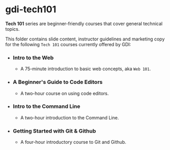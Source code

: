 # gdi-tech101

**Tech 101** series are beginner-friendly courses that cover general technical topics.

This folder contains slide content, instructor guidelines and marketing copy for the following `Tech 101` courses currently offered by GDI:

- ### Intro to the Web

  - A 75-minute introduction to basic web concepts, aka `Web 101`.

- ### A Beginner's Guide to Code Editors

  - A two-hour course on using code editors.

- ### Intro to the Command Line

  - A two-hour introduction to the Command Line.

- ### Getting Started with Git & Github
  - A four-hour introductory course to Git and Github.
